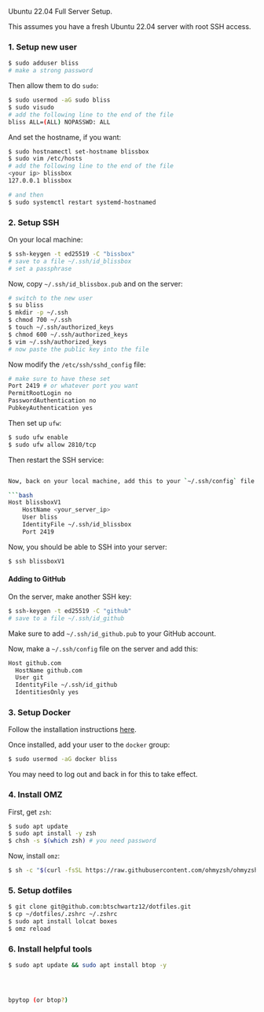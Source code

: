 Ubuntu 22.04 Full Server Setup.

This assumes you have a fresh Ubuntu 22.04 server with root SSH access.

### 1. Setup new user

```bash
$ sudo adduser bliss
# make a strong password
```

Then allow them to do `sudo`:

```bash
$ sudo usermod -aG sudo bliss
$ sudo visudo
# add the following line to the end of the file
bliss ALL=(ALL) NOPASSWD: ALL
```

And set the hostname, if you want:

```bash
$ sudo hostnamectl set-hostname blissbox
$ sudo vim /etc/hosts
# add the following line to the end of the file
<your ip> blissbox
127.0.0.1 blissbox

# and then 
$ sudo systemctl restart systemd-hostnamed
```

### 2. Setup SSH

On your local machine:

```bash
$ ssh-keygen -t ed25519 -C "bissbox"
# save to a file ~/.ssh/id_blissbox
# set a passphrase
```

Now, copy `~/.ssh/id_blissbox.pub` and on the server:

```bash
# switch to the new user
$ su bliss
$ mkdir -p ~/.ssh
$ chmod 700 ~/.ssh
$ touch ~/.ssh/authorized_keys
$ chmod 600 ~/.ssh/authorized_keys
$ vim ~/.ssh/authorized_keys
# now paste the public key into the file
```

Now modify the `/etc/ssh/sshd_config` file: 

```bash
# make sure to have these set
Port 2419 # or whatever port you want
PermitRootLogin no
PasswordAuthentication no
PubkeyAuthentication yes
```

Then set up `ufw`:

```bash
$ sudo ufw enable
$ sudo ufw allow 2810/tcp
```

Then restart the SSH service:

```bash

Now, back on your local machine, add this to your `~/.ssh/config` file:

```bash
Host blissboxV1
    HostName <your_server_ip>
    User bliss
    IdentityFile ~/.ssh/id_blissbox
    Port 2419
```

Now, you should be able to SSH into your server:

```bash
$ ssh blissboxV1
```

#### Adding to GitHub

On the server, make another SSH key:

```bash
$ ssh-keygen -t ed25519 -C "github"
# save to a file ~/.ssh/id_github
```

Make sure to add `~/.ssh/id_github.pub` to your GitHub account.

Now, make a `~/.ssh/config` file on the server and add this:

```bash
Host github.com
  HostName github.com
  User git
  IdentityFile ~/.ssh/id_github
  IdentitiesOnly yes
```

### 3. Setup Docker

Follow the installation instructions [here](https://docs.docker.com/engine/install/ubuntu/#install-using-the-repository).

Once installed, add your user to the `docker` group:

```bash
$ sudo usermod -aG docker bliss
```

You may need to log out and back in for this to take effect.

### 4. Install OMZ

First, get `zsh`:

```bash
$ sudo apt update
$ sudo apt install -y zsh
$ chsh -s $(which zsh) # you need password
```

Now, install `omz`:

```bash
$ sh -c "$(curl -fsSL https://raw.githubusercontent.com/ohmyzsh/ohmyzsh/master/tools/install.sh)"
```

### 5. Setup dotfiles

```bash
$ git clone git@github.com:btschwartz12/dotfiles.git
$ cp ~/dotfiles/.zshrc ~/.zshrc
$ sudo apt install lolcat boxes
$ omz reload
```

### 6. Install helpful tools

```bash
$ sudo apt update && sudo apt install btop -y




bpytop (or btop?)

